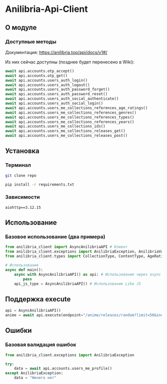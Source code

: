 # Anilibria-Api-Client
## О модуле
### Доступные методы
Документация: https://anilibria.top/api/docs/v1#/

Из них сейчас доступны (позднее будет перенесено в Wiki):
```python
await api.accounts.otp_accept()
await api.accounts.otp_get()
await api.accounts.users_auth_login()
await api.accounts.users_auth_logout()
await api.accounts.users_auth_password_forget()
await api.accounts.users_auth_password_reset()
await api.accounts.users_auth_social_authenticate()
await api.accounts.users_auth_social_login()
await api.accounts.users_me_collections_references_age_ratings()
await api.accounts.users_me_collections_references_genres()
await api.accounts.users_me_collections_references_types()
await api.accounts.users_me_collections_references_years()
await api.accounts.users_me_collections_ids()
await api.accounts.users_me_collections_releases_get()
await api.accounts.users_me_collections_releases_post()
```
## Установка
### Терминал
```bash
git clone repo
```
```bash
pip install -r requirements.txt
```
### Зависимости
```
aiohttp==3.12.15
```
## Использование
### Базовое использование (два примера)
```python
from anilibria_client import AsyncAnilibriaAPI # Клиент
from anilibria_client.exceptions import AnilibriaException, AnilibriaValidationException # Ошибкит
from anilibria_client.types import CollectionType, ContentType, AgeRating # Типизация в переменных

# Использование
async def main():
    async with AsyncAnilibriaAPI() as api: # Использование через async with
        pass
    api_js_type = AsyncAnilibriaAPI() # Использование Like JS
```

## Поддержка execute
```python
api = AsyncAnilibriaAPI()
anime = await api.execute(endpoint="/anime/releases/random?limit=50&include=id,name.main")
```

## Ошибки
### Базовая валидация ошибок
```python
from anilibria_client.exceptions import AnilibriaException

try: 
    data = await api.accounts.users_me_profile()
except AnilibriaException:
    data = "Ничего нет"

```